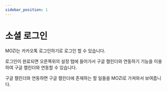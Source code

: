 ```yaml
---
sidebar_position: 1
---
```


# 소셜 로그인

MOZI는 카카오톡 로그인하기로 로그인 할 수 있습니다.

로그인이 완료되면 오른쪽위의 설정 탭에 들어가서 구글 캘린더와 연동하기 기능을 이용하여 구글 캘린더와 연동할 수 있습니다.

구글 캘린더와 연동하면 구글 캘린더에 존재하는 할 일들을 MOZI로 가져와서 보여줍니다.
